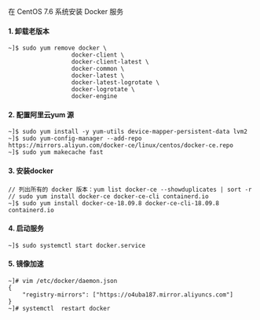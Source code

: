 在 CentOS 7.6 系统安装 Docker 服务

#### 1. 卸载老版本

```
~]$ sudo yum remove docker \
                  docker-client \
                  docker-client-latest \
                  docker-common \
                  docker-latest \
                  docker-latest-logrotate \
                  docker-logrotate \
                  docker-engine
```

#### 2. 配置阿里云yum 源

```
~]$ sudo yum install -y yum-utils device-mapper-persistent-data lvm2
~]$ sudo yum-config-manager --add-repo https://mirrors.aliyun.com/docker-ce/linux/centos/docker-ce.repo
~]$ sudo yum makecache fast
```

#### 3. 安装docker

```
// 列出所有的 docker 版本：yum list docker-ce --showduplicates | sort -r
// sudo yum install docker-ce docker-ce-cli containerd.io
~]$ sudo yum install docker-ce-18.09.8 docker-ce-cli-18.09.8 containerd.io
```

#### 4. 启动服务

```
~]$ sudo systemctl start docker.service
```

#### 5. 镜像加速

```
~]# vim /etc/docker/daemon.json
{
    "registry-mirrors": ["https://o4uba187.mirror.aliyuncs.com"]
}
~]# systemctl  restart docker
```
